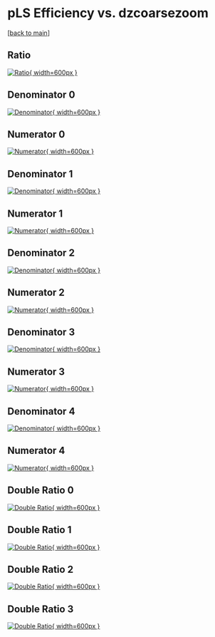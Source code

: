 # pLS Efficiency vs. dzcoarsezoom

[[back to main](./)]



## Ratio

[![Ratio](../mtv/var/pLS_base_321_0_eff_dzcoarsezoom.png){ width=600px }](../mtv/var/pLS_base_321_0_eff_dzcoarsezoom.pdf)

## Denominator 0

[![Denominator](../mtv/den/pLS_base_321_0_eff_dzcoarsezoom_den0.png){ width=600px }](../mtv/den/pLS_base_321_0_eff_dzcoarsezoom_den0.pdf)

## Numerator 0

[![Numerator](../mtv/num/pLS_base_321_0_eff_dzcoarsezoom_num0.png){ width=600px }](../mtv/num/pLS_base_321_0_eff_dzcoarsezoom_num0.pdf)

## Denominator 1

[![Denominator](../mtv/den/pLS_base_321_0_eff_dzcoarsezoom_den1.png){ width=600px }](../mtv/den/pLS_base_321_0_eff_dzcoarsezoom_den1.pdf)

## Numerator 1

[![Numerator](../mtv/num/pLS_base_321_0_eff_dzcoarsezoom_num1.png){ width=600px }](../mtv/num/pLS_base_321_0_eff_dzcoarsezoom_num1.pdf)

## Denominator 2

[![Denominator](../mtv/den/pLS_base_321_0_eff_dzcoarsezoom_den2.png){ width=600px }](../mtv/den/pLS_base_321_0_eff_dzcoarsezoom_den2.pdf)

## Numerator 2

[![Numerator](../mtv/num/pLS_base_321_0_eff_dzcoarsezoom_num2.png){ width=600px }](../mtv/num/pLS_base_321_0_eff_dzcoarsezoom_num2.pdf)

## Denominator 3

[![Denominator](../mtv/den/pLS_base_321_0_eff_dzcoarsezoom_den3.png){ width=600px }](../mtv/den/pLS_base_321_0_eff_dzcoarsezoom_den3.pdf)

## Numerator 3

[![Numerator](../mtv/num/pLS_base_321_0_eff_dzcoarsezoom_num3.png){ width=600px }](../mtv/num/pLS_base_321_0_eff_dzcoarsezoom_num3.pdf)

## Denominator 4

[![Denominator](../mtv/den/pLS_base_321_0_eff_dzcoarsezoom_den4.png){ width=600px }](../mtv/den/pLS_base_321_0_eff_dzcoarsezoom_den4.pdf)

## Numerator 4

[![Numerator](../mtv/num/pLS_base_321_0_eff_dzcoarsezoom_num4.png){ width=600px }](../mtv/num/pLS_base_321_0_eff_dzcoarsezoom_num4.pdf)

## Double Ratio 0

[![Double Ratio](../mtv/ratio/pLS_base_321_0_eff_dzcoarsezoom_ratio0.png){ width=600px }](../mtv/ratio/pLS_base_321_0_eff_dzcoarsezoom_ratio0.pdf)

## Double Ratio 1

[![Double Ratio](../mtv/ratio/pLS_base_321_0_eff_dzcoarsezoom_ratio1.png){ width=600px }](../mtv/ratio/pLS_base_321_0_eff_dzcoarsezoom_ratio1.pdf)

## Double Ratio 2

[![Double Ratio](../mtv/ratio/pLS_base_321_0_eff_dzcoarsezoom_ratio2.png){ width=600px }](../mtv/ratio/pLS_base_321_0_eff_dzcoarsezoom_ratio2.pdf)

## Double Ratio 3

[![Double Ratio](../mtv/ratio/pLS_base_321_0_eff_dzcoarsezoom_ratio3.png){ width=600px }](../mtv/ratio/pLS_base_321_0_eff_dzcoarsezoom_ratio3.pdf)

